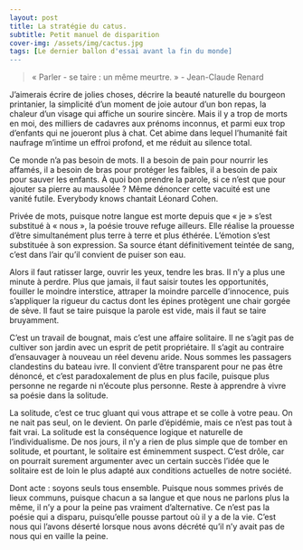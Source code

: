 ```yaml
---
layout: post
title: La stratégie du catus.
subtitle: Petit manuel de disparition
cover-img: /assets/img/cactus.jpg
tags: [Le dernier ballon d'essai avant la fin du monde]
---
```


> « Parler - se taire : un même meurtre. » - Jean-Claude Renard

J’aimerais écrire de jolies choses, décrire la beauté naturelle du bourgeon printanier, la simplicité d’un moment de joie autour d’un bon repas, la chaleur d’un visage qui affiche un sourire sincère. Mais il y a trop de morts en moi, des milliers de cadavres aux prénoms inconnus, et parmi eux trop d’enfants qui ne joueront plus à chat. Cet abime dans lequel l’humanité fait naufrage m’intime un effroi profond, et me réduit au silence total.

Ce monde n’a pas besoin de mots. Il a besoin de pain pour nourrir les affamés, il a besoin de bras pour protéger les faibles, il a besoin de paix pour sauver les enfants. À quoi bon prendre la parole, si ce n’est que pour ajouter sa pierre au mausolée ? Même dénoncer cette vacuité est une vanité futile. Everybody knows chantait Léonard Cohen.

Privée de mots, puisque notre langue est morte depuis que « je » s’est substitué à « nous », la poésie trouve refuge ailleurs. Elle réalise la prouesse d’être simultanément plus terre à terre et plus éthérée. L’émotion s’est substituée à son expression. Sa source étant définitivement teintée de sang, c’est dans l’air qu’il convient de puiser son eau.

Alors il faut ratisser large, ouvrir les yeux, tendre les bras. Il n’y a plus une minute à perdre. Plus que jamais, il faut saisir toutes les opportunités, fouiller le moindre interstice, attraper la moindre parcelle d’innocence, puis s’appliquer la rigueur du cactus dont les épines protègent une chair gorgée de sève. Il faut se taire puisque la parole est vide, mais il faut se taire bruyamment.

C’est un travail de bougnat, mais c’est une affaire solitaire. Il ne s’agit pas de cultiver son jardin avec un esprit de petit propriétaire. Il s’agit au contraire d’ensauvager à nouveau un réel devenu aride. Nous sommes les passagers clandestins du bateau ivre. Il convient d’être transparent pour ne pas être dénoncé, et c’est paradoxalement de plus en plus facile, puisque plus personne ne regarde ni n’écoute plus personne. Reste à apprendre à vivre sa poésie dans la solitude.

La solitude, c’est ce truc gluant qui vous attrape et se colle à votre peau. On ne nait pas seul, on le devient. On parle d’épidémie, mais ce n’est pas tout à fait vrai. La solitude est la conséquence logique et naturelle de l’individualisme. De nos jours, il n’y a rien de plus simple que de tomber en solitude, et pourtant, le solitaire est éminemment suspect. C’est drôle, car on pourrait surement argumenter avec un certain succès l’idée que le solitaire est de loin le plus adapté aux conditions actuelles de notre société.

Dont acte : soyons seuls tous ensemble. Puisque nous sommes privés de lieux communs, puisque chacun a sa langue et que nous ne parlons plus la même, il n’y a pour la peine pas vraiment d’alternative. Ce n’est pas la poésie qui a disparu, puisqu’elle pousse partout où il y a de la vie. C’est nous qui l’avons déserté lorsque nous avons décrété qu’il n’y avait pas de nous qui en vaille la peine.
